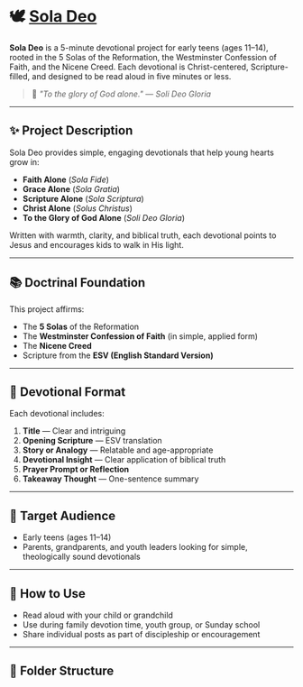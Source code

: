 # 🕊️ [Sola Deo](https://ireaneus.github.io/SolaDeo/)

**Sola Deo** is a 5-minute devotional project for early teens (ages 11–14), rooted in the 5 Solas of the Reformation, the Westminster Confession of Faith, and the Nicene Creed. Each devotional is Christ-centered, Scripture-filled, and designed to be read aloud in five minutes or less.

> 📖 *"To the glory of God alone."* — *Soli Deo Gloria*

---

## ✨ Project Description

Sola Deo provides simple, engaging devotionals that help young hearts grow in:

- **Faith Alone** (*Sola Fide*)
- **Grace Alone** (*Sola Gratia*)
- **Scripture Alone** (*Sola Scriptura*)
- **Christ Alone** (*Solus Christus*)
- **To the Glory of God Alone** (*Soli Deo Gloria*)

Written with warmth, clarity, and biblical truth, each devotional points to Jesus and encourages kids to walk in His light.

---

## 📚 Doctrinal Foundation

This project affirms:

- The **5 Solas** of the Reformation
- The **Westminster Confession of Faith** (in simple, applied form)
- The **Nicene Creed**
- Scripture from the **ESV (English Standard Version)**

---

## 🧱 Devotional Format

Each devotional includes:

1. **Title** — Clear and intriguing  
2. **Opening Scripture** — ESV translation  
3. **Story or Analogy** — Relatable and age-appropriate  
4. **Devotional Insight** — Clear application of biblical truth  
5. **Prayer Prompt or Reflection**  
6. **Takeaway Thought** — One-sentence summary

---

## 🧒 Target Audience

- Early teens (ages 11–14)
- Parents, grandparents, and youth leaders looking for simple, theologically sound devotionals

---

## 🚀 How to Use

- Read aloud with your child or grandchild
- Use during family devotion time, youth group, or Sunday school
- Share individual posts as part of discipleship or encouragement

---

## 📁 Folder Structure
